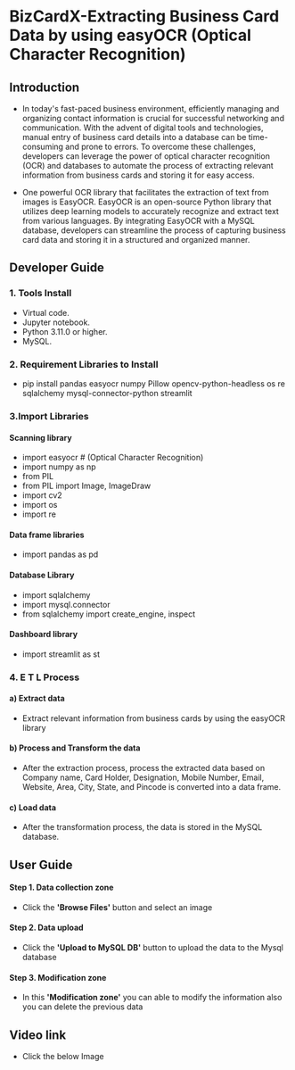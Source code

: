 # BizCardX-Extracting Business Card Data by using easyOCR (Optical Character Recognition)

## Introduction

* In today's fast-paced business environment, efficiently managing and organizing contact information is crucial for successful networking and communication. With the advent of digital tools and technologies, manual entry of business card details into a database can be time-consuming and prone to errors. To overcome these challenges, developers can leverage the power of optical character recognition (OCR) and databases to automate the process of extracting relevant information from business cards and storing it for easy access.

* One powerful OCR library that facilitates the extraction of text from images is EasyOCR. EasyOCR is an open-source Python library that utilizes deep learning models to accurately recognize and extract text from various languages. By integrating EasyOCR with a MySQL database, developers can streamline the process of capturing business card data and storing it in a structured and organized manner.

## Developer Guide

### 1. Tools Install

* Virtual code.
* Jupyter notebook.
* Python 3.11.0 or higher.
* MySQL.

### 2. Requirement Libraries to Install

* pip install pandas easyocr numpy Pillow opencv-python-headless os re sqlalchemy mysql-connector-python streamlit

### 3.Import Libraries

#### Scanning library

* import easyocr # (Optical Character Recognition)
* import numpy as np
* from PIL
* from PIL import Image, ImageDraw
* import cv2
* import os
* import re

#### Data frame libraries

* import pandas as pd

#### Database Library

* import sqlalchemy
* import mysql.connector
* from sqlalchemy import create_engine, inspect

#### Dashboard library

* import streamlit as st

### 4. E T L Process

#### a) Extract data

* Extract relevant information from business cards by using the easyOCR library

#### b) Process and Transform the data

* After the extraction process, process the extracted data based on Company name, Card Holder, Designation, Mobile Number, Email, Website, Area, City, State, and Pincode is converted into a data frame.

#### c) Load data

* After the transformation process, the data is stored in the MySQL database.

## User Guide

#### Step 1. Data collection zone
* Click the **'Browse Files'** button and select an image

#### Step 2. Data upload
* Click the **'Upload to MySQL DB'** button to upload the data to the Mysql database

#### Step 3. Modification zone
* In this **'Modification zone'** you can able to modify the information also you can delete the previous data

## Video link

* Click the below Image
